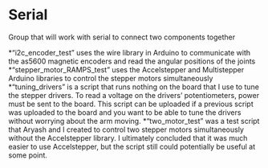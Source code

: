 # Serial
Group that will work with serial to connect two components together

*“i2c_encoder_test” uses the wire library in Arduino to communicate with the as5600 magnetic encoders and read the angular positions of the joints
*“stepper_motor_RAMPS_test” uses the Accelstepper and Multistepper Arduino libraries to control the stepper motors simultaneously 
*“tuning_drivers” is a script that runs nothing on the board that I use to tune the stepper drivers. To read a voltage on the drivers’ potentiometers, power must be sent to the board. This script can be uploaded if a previous script was uploaded to the board and you want to be able to tune the drivers without worrying about the arm moving.
*“two_motor_test” was a test script that Aryash and I created to control two stepper motors simultaneously without the Accelstepper library. I ultimately concluded that it was much easier to use Accelstepper, but the script still could potentially be useful at some point.
